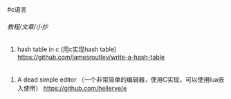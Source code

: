 #c语言
###### 教程/文章/小抄
1. hash table in c (用c实现hash table)
https://github.com/jamesroutley/write-a-hash-table

###### 
1. A dead simple editor （一个非常简单的编辑器，使用C实现，可以使用lua嵌入使用）
https://github.com/hellerve/e
